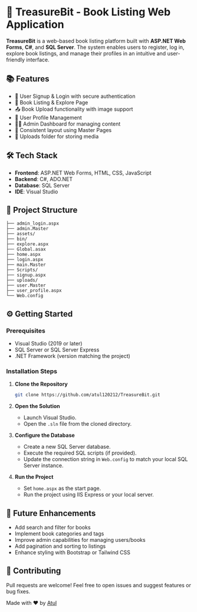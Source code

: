 # 💎 TreasureBit - Book Listing Web Application

**TreasureBit** is a web-based book listing platform built with **ASP.NET Web Forms**, **C#**, and **SQL Server**. The system enables users to register, log in, explore book listings, and manage their profiles in an intuitive and user-friendly interface.

## 📚 Features

- 📝 User Signup & Login with secure authentication
- 📖 Book Listing & Explore Page
- 📤 Book Upload functionality with image support
- 🙍 User Profile Management
- 🧑‍💼 Admin Dashboard for managing content
- 🎨 Consistent layout using Master Pages
- 📂 Uploads folder for storing media

## 🛠️ Tech Stack

- **Frontend**: ASP.NET Web Forms, HTML, CSS, JavaScript
- **Backend**: C#, ADO.NET
- **Database**: SQL Server
- **IDE**: Visual Studio

## 📁 Project Structure

```
├── admin_login.aspx
├── admin.Master
├── assets/
├── bin/
├── explore.aspx
├── Global.asax
├── home.aspx
├── login.aspx
├── main.Master
├── Scripts/
├── signup.aspx
├── uploads/
├── user.Master
├── user_profile.aspx
└── Web.config
```

## ⚙️ Getting Started

### Prerequisites

- Visual Studio (2019 or later)
- SQL Server or SQL Server Express
- .NET Framework (version matching the project)

### Installation Steps

1. **Clone the Repository**
   ```bash
   git clone https://github.com/atul120212/TreasureBit.git
   ```

2. **Open the Solution**
   - Launch Visual Studio.
   - Open the `.sln` file from the cloned directory.

3. **Configure the Database**
   - Create a new SQL Server database.
   - Execute the required SQL scripts (if provided).
   - Update the connection string in `Web.config` to match your local SQL Server instance.

4. **Run the Project**
   - Set `home.aspx` as the start page.
   - Run the project using IIS Express or your local server.


## 🧩 Future Enhancements

- Add search and filter for books
- Implement book categories and tags
- Improve admin capabilities for managing users/books
- Add pagination and sorting to listings
- Enhance styling with Bootstrap or Tailwind CSS

## 🙌 Contributing

Pull requests are welcome! Feel free to open issues and suggest features or bug fixes.


Made with ❤️ by [Atul](https://github.com/atul120212)
